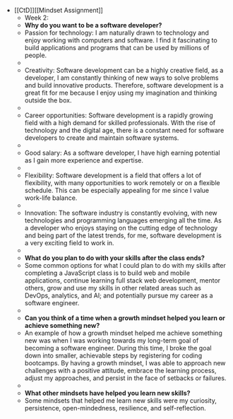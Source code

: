 - [[CtD]][[Mindset Assignment]]
	- Week 2:
	- **Why do you want to be a software developer?**
	- Passion for technology: I am naturally drawn to technology and enjoy working with computers and software. I find it fascinating to build applications and programs that can be used by millions of people.
	-
	- Creativity: Software development can be a highly creative field, as a developer, I am constantly thinking of new ways to solve problems and build innovative products. Therefore, software development is a great fit for me because I enjoy using my imagination and thinking outside the box.
	-
	- Career opportunities: Software development is a rapidly growing field with a high demand for skilled professionals. With the rise of technology and the digital age, there is a constant need for software developers to create and maintain software systems.
	-
	- Good salary: As a software developer, I have high earning potential as I gain more experience and expertise.
	-
	- Flexibility: Software development is a field that offers a lot of flexibility, with many opportunities to work remotely or on a flexible schedule. This can be especially appealing for me since I value work-life balance.
	-
	- Innovation: The software industry is constantly evolving, with new technologies and programming languages emerging all the time. As a developer who enjoys staying on the cutting edge of technology and being part of the latest trends, for me, software development is a very exciting field to work in.
	-
	- **What do you plan to do with your skills after the class ends?**
	- Some common options for what I could plan to do with my skills after completing a JavaScript class is to build web and mobile applications, continue learning full stack web development, mentor others, grow and use my skills in other related areas such as DevOps, analytics, and AI; and potentially pursue my career as a software engineer.
	-
	- **Can you think of a time when a growth mindset helped you learn or achieve something new?**
	- An example of how a growth mindset helped me achieve something new was when I was working towards my long-term goal of becoming a software engineer. During this time, I broke the goal down into smaller, achievable steps by registering for coding bootcamps. By having a growth mindset, I was able to approach new challenges with a positive attitude, embrace the learning process, adjust my approaches, and persist in the face of setbacks or failures.
	-
	- **What other mindsets have helped you learn new skills?**
	- Some mindsets that helped me learn new skills were my curiosity, persistence, open-mindedness, resilience, and self-reflection.